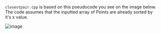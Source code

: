 `closestpair.cpp` is based on this pseudocode you see on the image below. The code assumes that the inputted array of Points are already sorted by it's x value.

![image](https://user-images.githubusercontent.com/29671825/154802736-defc15df-894a-45b1-89b5-044792a34ee4.png)
